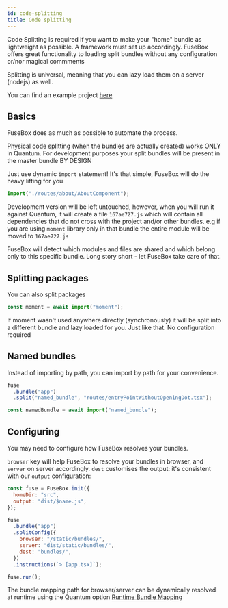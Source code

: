 ```yaml
---
id: code-splitting
title: Code splitting
---
```


Code Splitting is required if you want to make your "home" bundle as lightweight
as possible. A framework must set up accordingly. FuseBox offers great
functionality to loading split bundles without any configuration or/nor magical
commments

Splitting is universal, meaning that you can lazy load them on a server (nodejs)
as well.

You can find an example project
[here](https://github.com/fuse-box/fuse-box-examples/tree/master/examples/smart-splitting)

## Basics

FuseBox does as much as possible to automate the process.

Physical code splitting (when the bundles are actually created) works ONLY in
Quantum. For development purposes your split bundles will be present in the
master bundle BY DESIGN

Just use dynamic `import` statement! It's that simple, FuseBox will do the heavy
lifting for you

```js
import("./routes/about/AboutComponent");
```

Development version will be left untouched, however, when you will run it
against Quantum, it will create a file `167ae727.js` which will contain all
dependencies that do not cross with the project and/or other bundles. e.g if you
are using `moment` library only in that bundle the entire module will be moved
to `167ae727.js`

FuseBox will detect which modules and files are shared and which belong only to
this specific bundle. Long story short - let FuseBox take care of that.

## Splitting packages

You can also split packages

```js
const moment = await import("moment");
```

If moment wasn't used anywhere directly (synchronously) it will be split into a
different bundle and lazy loaded for you. Just like that. No configuration
required

## Named bundles

Instead of importing by path, you can import by path for your convenience.

```js
fuse
  .bundle("app")
  .split("named_bundle", "routes/entryPointWithoutOpeningDot.tsx");
```

```js
const namedBundle = await import("named_bundle");
```

## Configuring

You may need to configure how FuseBox resolves your bundles.

`browser` key will help FuseBox to resolve your bundles in browser, and `server`
on server accordingly. `dest` customises the output: it's consistent with our
`output` configuration:

```js
const fuse = FuseBox.init({
  homeDir: "src",
  output: "dist/$name.js",
});

fuse
  .bundle("app")
  .splitConfig({
    browser: "/static/bundles/",
    server: "dist/static/bundles/",
    dest: "bundles/",
  })
  .instructions(`> [app.tsx]`);

fuse.run();
```

The bundle mapping path for browser/server can be dynamically resolved at
runtime using the Quantum option
[Runtime Bundle Mapping](/page/quantum-configuration#runtimebundlemapping)
